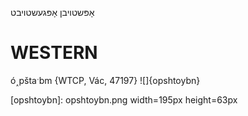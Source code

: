 אָפּשטויבן
אָפּגעשטויבט

WESTERN
========

ó˰pštaˑbm {WTCP, Vác, 47197}
![]{opshtoybn}


[opshtoybn]: opshtoybn.png width=195px height=63px